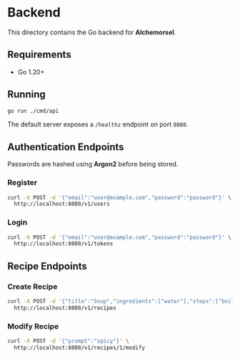 # Backend

This directory contains the Go backend for **Alchemorsel**.

## Requirements

- Go 1.20+

## Running

```bash
go run ./cmd/api
```

The default server exposes a `/healthz` endpoint on port `8080`.

## Authentication Endpoints

Passwords are hashed using **Argon2** before being stored.

### Register

```bash
curl -X POST -d '{"email":"user@example.com","password":"password"}' \
  http://localhost:8080/v1/users
```

### Login

```bash
curl -X POST -d '{"email":"user@example.com","password":"password"}' \
  http://localhost:8080/v1/tokens
```

## Recipe Endpoints

### Create Recipe

```bash
curl -X POST -d '{"title":"Soup","ingredients":["water"],"steps":["boil"]}' \
  http://localhost:8080/v1/recipes
```

### Modify Recipe

```bash
curl -X POST -d '{"prompt":"spicy"}' \
  http://localhost:8080/v1/recipes/1/modify
```
